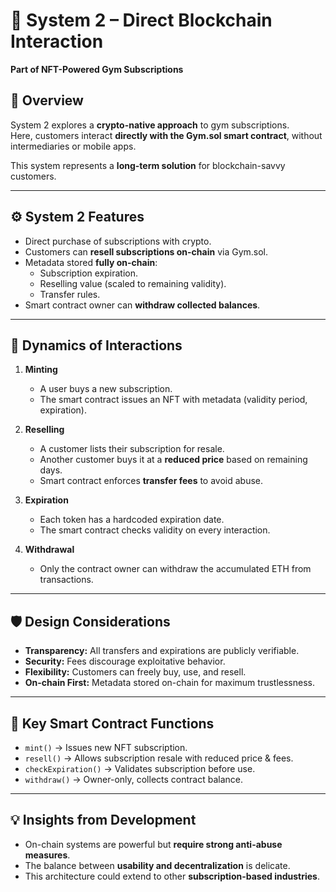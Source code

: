 # 🔗 System 2 – Direct Blockchain Interaction  
**Part of NFT-Powered Gym Subscriptions**  

## 📌 Overview  
System 2 explores a **crypto-native approach** to gym subscriptions.  
Here, customers interact **directly with the Gym.sol smart contract**, without intermediaries or mobile apps.  

This system represents a **long-term solution** for blockchain-savvy customers.  

---

## ⚙️ System 2 Features  
- Direct purchase of subscriptions with crypto.  
- Customers can **resell subscriptions on-chain** via Gym.sol.  
- Metadata stored **fully on-chain**:  
  - Subscription expiration.  
  - Reselling value (scaled to remaining validity).  
  - Transfer rules.  
- Smart contract owner can **withdraw collected balances**.  

---

## 🔄 Dynamics of Interactions  

1. **Minting**  
   - A user buys a new subscription.  
   - The smart contract issues an NFT with metadata (validity period, expiration).  

2. **Reselling**  
   - A customer lists their subscription for resale.  
   - Another customer buys it at a **reduced price** based on remaining days.  
   - Smart contract enforces **transfer fees** to avoid abuse.  

3. **Expiration**  
   - Each token has a hardcoded expiration date.  
   - The smart contract checks validity on every interaction.  

4. **Withdrawal**  
   - Only the contract owner can withdraw the accumulated ETH from transactions.  

---

## 🛡️ Design Considerations  
- **Transparency:** All transfers and expirations are publicly verifiable.  
- **Security:** Fees discourage exploitative behavior.  
- **Flexibility:** Customers can freely buy, use, and resell.  
- **On-chain First:** Metadata stored on-chain for maximum trustlessness.  

---

## 📝 Key Smart Contract Functions  
- `mint()` → Issues new NFT subscription.  
- `resell()` → Allows subscription resale with reduced price & fees.  
- `checkExpiration()` → Validates subscription before use.  
- `withdraw()` → Owner-only, collects contract balance.  

---

## 💡 Insights from Development  
- On-chain systems are powerful but **require strong anti-abuse measures**.  
- The balance between **usability and decentralization** is delicate.  
- This architecture could extend to other **subscription-based industries**.  
